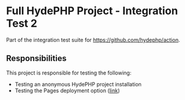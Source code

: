 # Full HydePHP Project - Integration Test 2

Part of the integration test suite for https://github.com/hydephp/action.

## Responsibilities

This project is responsible for testing the following:
- Testing an anonymous HydePHP project installation
- Testing the Pages deployment option ([link](https://hyde-staging.github.io/github-action-test-project-2/))
